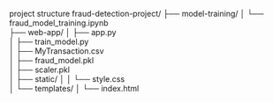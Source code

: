project structure 
fraud-detection-project/
├── model-training/
│   └── fraud_model_training.ipynb     
├── web-app/
│   ├── app.py                        
│   ├── train_model.py                 
│   ├── MyTransaction.csv                 
│   ├── fraud_model.pkl               
│   ├── scaler.pkl                    
│   ├── static/
│   │   └── style.css                 
│   └── templates/
│       └── index.html                 
